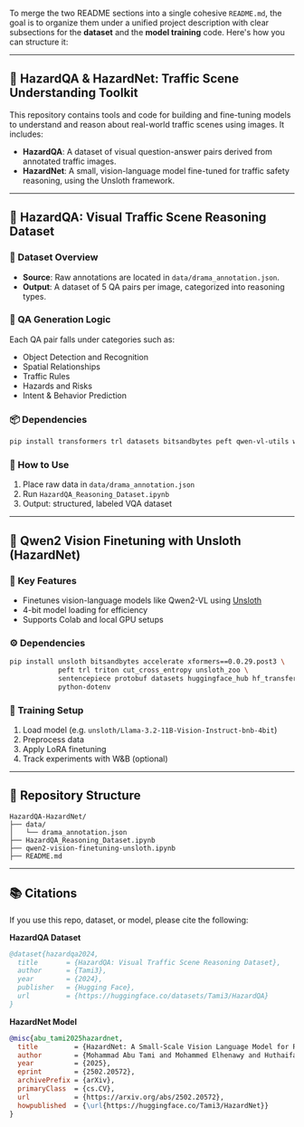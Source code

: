 To merge the two README sections into a single cohesive `README.md`, the goal is to organize them under a unified project description with clear subsections for the **dataset** and the **model training** code. Here's how you can structure it:

---

## 🚦 HazardQA & HazardNet: Traffic Scene Understanding Toolkit

This repository contains tools and code for building and fine-tuning models to understand and reason about real-world traffic scenes using images. It includes:

- **HazardQA**: A dataset of visual question-answer pairs derived from annotated traffic images.
- **HazardNet**: A small, vision-language model fine-tuned for traffic safety reasoning, using the Unsloth framework.

---

## 🛑 HazardQA: Visual Traffic Scene Reasoning Dataset

### 📁 Dataset Overview

- **Source**: Raw annotations are located in `data/drama_annotation.json`.
- **Output**: A dataset of 5 QA pairs per image, categorized into reasoning types.

### 🧠 QA Generation Logic

Each QA pair falls under categories such as:
- Object Detection and Recognition
- Spatial Relationships
- Traffic Rules
- Hazards and Risks
- Intent & Behavior Prediction

### 📦 Dependencies

```bash
pip install transformers trl datasets bitsandbytes peft qwen-vl-utils wandb accelerate torch torchvision torchaudio litellm python-dotenv
```

### 🧾 How to Use

1. Place raw data in `data/drama_annotation.json`
2. Run `HazardQA_Reasoning_Dataset.ipynb`
3. Output: structured, labeled VQA dataset

---

## 🔧 Qwen2 Vision Finetuning with Unsloth (HazardNet)

### 🚀 Key Features

- Finetunes vision-language models like Qwen2-VL using [Unsloth](https://github.com/unslothai/unsloth)
- 4-bit model loading for efficiency
- Supports Colab and local GPU setups

### ⚙️ Dependencies

```bash
pip install unsloth bitsandbytes accelerate xformers==0.0.29.post3 \
            peft trl triton cut_cross_entropy unsloth_zoo \
            sentencepiece protobuf datasets huggingface_hub hf_transfer \
            python-dotenv
```

### 🧪 Training Setup

1. Load model (e.g. `unsloth/Llama-3.2-11B-Vision-Instruct-bnb-4bit`)
2. Preprocess data
3. Apply LoRA finetuning
4. Track experiments with W&B (optional)

---

## 📂 Repository Structure

```
HazardQA-HazardNet/
├── data/
│   └── drama_annotation.json
├── HazardQA_Reasoning_Dataset.ipynb
├── qwen2-vision-finetuning-unsloth.ipynb
├── README.md
```

---

## 📚 Citations

If you use this repo, dataset, or model, please cite the following:

**HazardQA Dataset**
```bibtex
@dataset{hazardqa2024,
  title       = {HazardQA: Visual Traffic Scene Reasoning Dataset},
  author      = {Tami3},
  year        = {2024},
  publisher   = {Hugging Face},
  url         = {https://huggingface.co/datasets/Tami3/HazardQA}
}
```

**HazardNet Model**
```bibtex
@misc{abu_tami2025hazardnet,
  title         = {HazardNet: A Small-Scale Vision Language Model for Real-Time Traffic Safety Detection at Edge Devices},
  author        = {Mohammad Abu Tami and Mohammed Elhenawy and Huthaifa I. Ashqar},
  year          = {2025},
  eprint        = {2502.20572},
  archivePrefix = {arXiv},
  primaryClass  = {cs.CV},
  url           = {https://arxiv.org/abs/2502.20572},
  howpublished  = {\url{https://huggingface.co/Tami3/HazardNet}}
}
```
